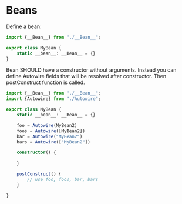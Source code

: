 # Beans

Define a bean:

```typescript
import {__Bean__} from "./__Bean__";

export class MyBean {
    static __bean__: __Bean__ = {}
}

```

Bean SHOULD have a constructor without arguments. Instead you can define Autowire fields that will be resolved
after constructor. Then postConstruct function is called.

```typescript
import {__Bean__} from "./__Bean__";
import {Autowire} from "./Autowire";

export class MyBean {
    static __bean__: __Bean__ = {}

    foo = Autowire(MyBean2)
    foos = Autowire([MyBean2])
    bar = Autowire("MyBean2")
    bars = Autowire(["MyBean2"])

    constructor() {
        
    }

    postConstruct() {
        // use foo, foos, bar, bars
    }

}
```
